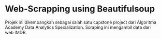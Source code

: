 # Web-Scrapping using Beautifulsoup

Projek ini dikembangkan sebagai salah satu capstone project dari Algoritma Academy Data Analytics Specialization. Scraping ini mengambil data dari web IMDB.



